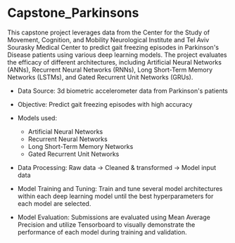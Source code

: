 # Capstone_Parkinsons
This capstone project leverages data from the Center for the Study of Movement, Cognition, and Mobility Neurological Institute and Tel Aviv Sourasky Medical Center to predict gait freezing episodes in Parkinson's Disease patients using various deep learning models. The project evaluates the efficacy of different architectures, including Artificial Neural Networks (ANNs), Recurrent Neural Networks (RNNs), Long Short-Term Memory Networks (LSTMs), and Gated Recurrent Unit Networks (GRUs).

* Data Source: 3d biometric accelerometer data from Parkinson's patients
* Objective: Predict gait freezing episodes with high accuracy
* Models used:
    * Artificial Neural Networks
    * Recurrent Neural Networks
    * Long Short-Term Memory Networks
    * Gated Recurrent Unit Networks
 
* Data Processing: Raw data -> Cleaned & transformed -> Model input data
* Model Training and Tuning: Train and tune several model architectures within each deep learning model until the best hyperparameters for each model are selected.
* Model Evaluation: Submissions are evaluated using Mean Average Precision and utilize Tensorboard to visually demonstrate the performance of each model during training and validation. 
